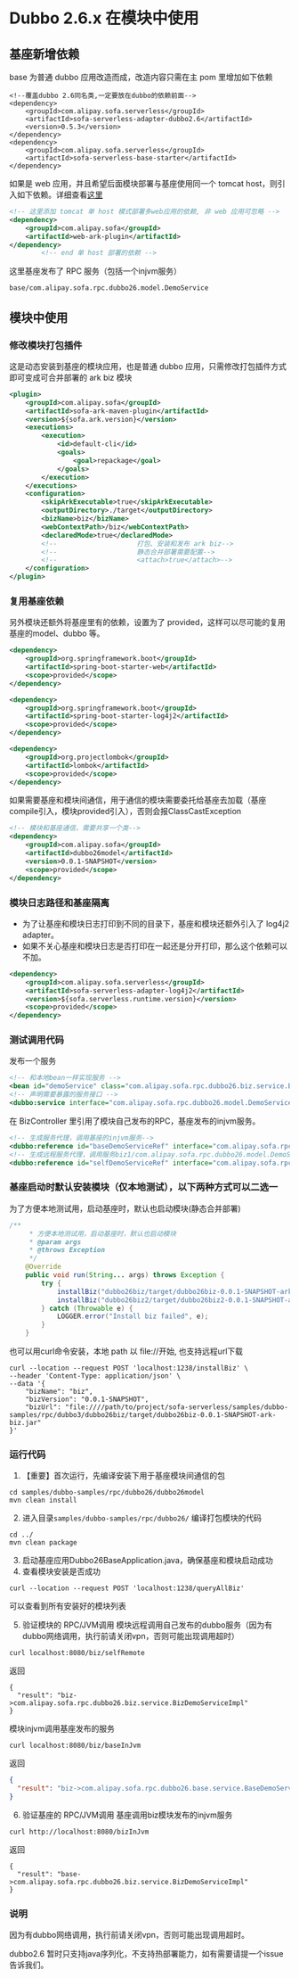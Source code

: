 # Dubbo 2.6.x 在模块中使用
## 基座新增依赖
base 为普通 dubbo 应用改造而成，改造内容只需在主 pom 里增加如下依赖
```
<!--覆盖dubbo 2.6同名类,一定要放在dubbo的依赖前面-->
<dependency>
    <groupId>com.alipay.sofa.serverless</groupId>
    <artifactId>sofa-serverless-adapter-dubbo2.6</artifactId>
    <version>0.5.3</version>
</dependency>
<dependency>
    <groupId>com.alipay.sofa.serverless</groupId>
    <artifactId>sofa-serverless-base-starter</artifactId>
</dependency>
```
如果是 web 应用，并且希望后面模块部署与基座使用同一个 tomcat host，则引入如下依赖。详细查看[这里](https://www.sofastack.tech/projects/sofa-boot/sofa-ark-multi-web-component-deploy/)
```xml
<!-- 这里添加 tomcat 单 host 模式部署多web应用的依赖, 非 web 应用可忽略 -->
<dependency>
    <groupId>com.alipay.sofa</groupId>
    <artifactId>web-ark-plugin</artifactId>
</dependency>
        <!-- end 单 host 部署的依赖 -->
```

这里基座发布了 RPC 服务（包括一个injvm服务）
```shell
base/com.alipay.sofa.rpc.dubbo26.model.DemoService
```

## 模块中使用
### 修改模块打包插件
这是动态安装到基座的模块应用，也是普通 dubbo 应用，只需修改打包插件方式即可变成可合并部署的 ark biz 模块
```xml
<plugin>
    <groupId>com.alipay.sofa</groupId>
    <artifactId>sofa-ark-maven-plugin</artifactId>
    <version>${sofa.ark.version}</version>
    <executions>
        <execution>
            <id>default-cli</id>
            <goals>
                <goal>repackage</goal>
            </goals>
        </execution>
    </executions>
    <configuration>
        <skipArkExecutable>true</skipArkExecutable>
        <outputDirectory>./target</outputDirectory>
        <bizName>biz</bizName>
        <webContextPath>/biz</webContextPath>
        <declaredMode>true</declaredMode>
        <!--					打包、安装和发布 ark biz-->
        <!--					静态合并部署需要配置-->
        <!--					<attach>true</attach>-->
    </configuration>
</plugin>
```
### 复用基座依赖
另外模块还额外将基座里有的依赖，设置为了 provided，这样可以尽可能的复用基座的model、dubbo 等。
```xml
<dependency>
	<groupId>org.springframework.boot</groupId>
	<artifactId>spring-boot-starter-web</artifactId>
	<scope>provided</scope>
</dependency>

<dependency>
    <groupId>org.springframework.boot</groupId>
    <artifactId>spring-boot-starter-log4j2</artifactId>
    <scope>provided</scope>
</dependency>

<dependency>
    <groupId>org.projectlombok</groupId>
    <artifactId>lombok</artifactId>
    <scope>provided</scope>
</dependency>
```
如果需要基座和模块间通信，用于通信的模块需要委托给基座去加载（基座compile引入，模块provided引入），否则会报ClassCastException
```xml
<!-- 模块和基座通信，需要共享一个类-->
<dependency>
    <groupId>com.alipay.sofa</groupId>
    <artifactId>dubbo26model</artifactId>
    <version>0.0.1-SNAPSHOT</version>
    <scope>provided</scope>
</dependency>
```
### 模块日志路径和基座隔离
- 为了让基座和模块日志打印到不同的目录下，基座和模块还额外引入了 log4j2 adapter。
- 如果不关心基座和模块日志是否打印在一起还是分开打印，那么这个依赖可以不加。
```xml
<dependency>
    <groupId>com.alipay.sofa.serverless</groupId>
    <artifactId>sofa-serverless-adapter-log4j2</artifactId>
    <version>${sofa.serverless.runtime.version}</version>
    <scope>provided</scope>
</dependency>
```

### 测试调用代码
发布一个服务
``` xml
<!-- 和本地bean一样实现服务 -->
<bean id="demoService" class="com.alipay.sofa.rpc.dubbo26.biz.service.BizDemoServiceImpl"/>
<!-- 声明需要暴露的服务接口 -->
<dubbo:service interface="com.alipay.sofa.rpc.dubbo26.model.DemoService" ref="demoService" group="biz"/>    <!-- 和本地bean一样实现服务 -->
```

在 BizController 里引用了模块自己发布的RPC，基座发布的injvm服务。
``` xml
<!-- 生成服务代理，调用基座的injvm服务-->
<dubbo:reference id="baseDemoServiceRef" interface="com.alipay.sofa.rpc.dubbo26.model.DemoService" scope="local" group="base" check="false"/>
<!-- 生成远程服务代理，调用服务biz1/com.alipay.sofa.rpc.dubbo26.model.DemoService-->
<dubbo:reference id="selfDemoServiceRef" interface="com.alipay.sofa.rpc.dubbo26.model.DemoService" scope="remote" group="biz" check="false"/>
```
### 基座启动时默认安装模块（仅本地测试），以下两种方式可以二选一
为了方便本地测试用，启动基座时，默认也启动模块(静态合并部署)
```java 
/**
     * 方便本地测试用，启动基座时，默认也启动模块
     * @param args
     * @throws Exception
     */
    @Override
    public void run(String... args) throws Exception {
        try {
            installBiz("dubbo26biz/target/dubbo26biz-0.0.1-SNAPSHOT-ark-biz.jar");
            installBiz("dubbo26biz2/target/dubbo26biz2-0.0.1-SNAPSHOT-ark-biz.jar");
        } catch (Throwable e) {
            LOGGER.error("Install biz failed", e);
        }
    }
```
也可以用curl命令安装，本地 path 以 file://开始, 也支持远程url下载
```shell
curl --location --request POST 'localhost:1238/installBiz' \
--header 'Content-Type: application/json' \
--data '{
    "bizName": "biz",
    "bizVersion": "0.0.1-SNAPSHOT",
    "bizUrl": "file:////path/to/project/sofa-serverless/samples/dubbo-samples/rpc/dubbo3/dubbo26biz/target/dubbo26biz-0.0.1-SNAPSHOT-ark-biz.jar"
}'
```

### 运行代码
1. 【重要】首次运行，先编译安装下用于基座模块间通信的包
```shell
cd samples/dubbo-samples/rpc/dubbo26/dubbo26model
mvn clean install
```

2. 进入目录`samples/dubbo-samples/rpc/dubbo26/` 编译打包模块的代码
```shell
cd ../
mvn clean package
```
3. 启动基座应用Dubbo26BaseApplication.java，确保基座和模块启动成功
4. 查看模块安装是否成功
```shell
curl --location --request POST 'localhost:1238/queryAllBiz'
```
可以查看到所有安装好的模块列表

5. 验证模块的 RPC/JVM调用
模块远程调用自己发布的dubbo服务（因为有dubbo网络调用，执行前请关闭vpn，否则可能出现调用超时）
```shell
curl localhost:8080/biz/selfRemote
```
返回
```shell
{
  "result": "biz->com.alipay.sofa.rpc.dubbo26.biz.service.BizDemoServiceImpl"
}
```
模块injvm调用基座发布的服务
```shell
curl localhost:8080/biz/baseInJvm
```
返回
```json
{
  "result": "biz->com.alipay.sofa.rpc.dubbo26.base.service.BaseDemoService"
}
```
6. 验证基座的 RPC/JVM调用
基座调用biz模块发布的injvm服务
```shell
curl http://localhost:8080/bizInJvm
```
返回
```shell
{
  "result": "base->com.alipay.sofa.rpc.dubbo26.biz.service.BizDemoServiceImpl"
}
```

### 说明
因为有dubbo网络调用，执行前请关闭vpn，否则可能出现调用超时。

dubbo2.6 暂时只支持java序列化，不支持热部署能力，如有需要请提一个issue告诉我们。

